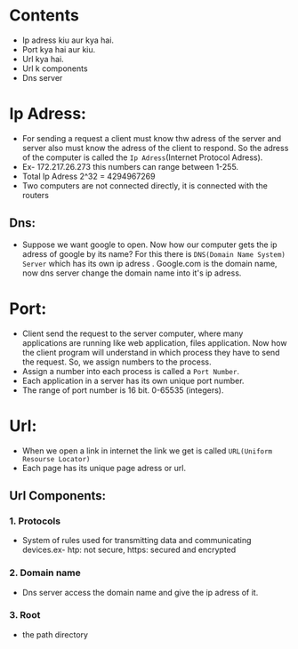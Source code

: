 # Contents
-  Ip adress kiu aur kya hai.
-  Port kya hai aur kiu.
-  Url kya hai.
-  Url k components
-  Dns server

# Ip Adress:
- For sending a request a client must know thw adress of the server and server also must know the adress of the client to respond.
  So the adress of the computer is called the `Ip Adress`(Internet Protocol Adress). 
- Ex- 172.217.26.273 this numbers can range between 1-255.
- Total Ip Adress 2^32 = 4294967269
- Two computers are not connected directly, it is connected with the routers

## Dns:
- Suppose we want google to open. Now how our computer gets the ip adress of google by its name? For this there is `DNS(Domain Name System) Server` which has its own ip adress . Google.com is the domain name, now dns server change the domain name into it's ip adress.

# Port:
- Client send the request to the server computer, where many  applications are running like web application, files application. Now how the 
client program will understand in which process they have to send the request. So, we assign numbers to the process. 
- Assign a number into each process is called a `Port Number`.
- Each application in a server has its own unique port number.
- The range of port number is 16 bit. 0-65535 (integers).

# Url:
- When we open a link in internet the link we get is called `URL(Uniform Resourse Locator)`
- Each page has its unique page adress or url.

## Url Components:
### 1. Protocols
- System of rules used for transmitting data and communicating devices.ex- htp: not secure, https: secured and encrypted
### 2. Domain name
- Dns server access the domain name and give the ip adress of it.
### 3. Root
- the path directory